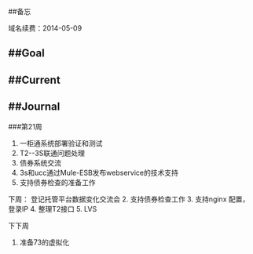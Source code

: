##备忘

域名续费：2014-05-09

##Goal
---


##Current
---


##Journal
---

###第21周

1. 一柜通系统部署验证和测试
2. T2--3S联通问题处理
3. 债券系统交流
4. 3s和ucc通过Mule-ESB发布webservice的技术支持
5. 支持债券检查的准备工作

下周：
登记托管平台数据变化交流会
2. 支持债券检查工作
3. 支持nginx 配置，登录IP
4. 整理T2接口
5. LVS

下下周
1. 准备73的虚拟化

